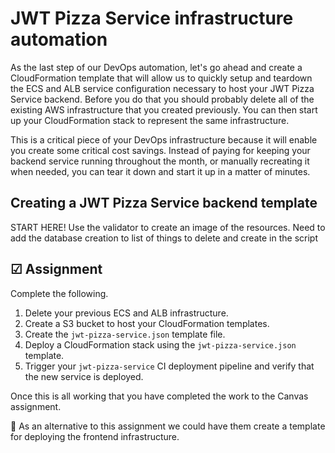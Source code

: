 # JWT Pizza Service infrastructure automation

As the last step of our DevOps automation, let's go ahead and create a CloudFormation template that will allow us to quickly setup and teardown the ECS and ALB service configuration necessary to host your JWT Pizza Service backend. Before you do that you should probably delete all of the existing AWS infrastructure that you created previously. You can then start up your CloudFormation stack to represent the same infrastructure.

This is a critical piece of your DevOps infrastructure because it will enable you create some critical cost savings. Instead of paying for keeping your backend service running throughout the month, or manually recreating it when needed, you can tear it down and start it up in a matter of minutes.

## Creating a JWT Pizza Service backend template

START HERE! Use the validator to create an image of the resources.
Need to add the database creation to list of things to delete and create in the script

## ☑ Assignment

Complete the following.

1. Delete your previous ECS and ALB infrastructure.
1. Create a S3 bucket to host your CloudFormation templates.
1. Create the `jwt-pizza-service.json` template file.
1. Deploy a CloudFormation stack using the `jwt-pizza-service.json` template.
1. Trigger your `jwt-pizza-service` CI deployment pipeline and verify that the new service is deployed.

Once this is all working that you have completed the work to the Canvas assignment.

🚧 As an alternative to this assignment we could have them create a template for deploying the frontend infrastructure.
